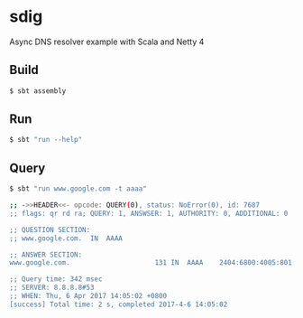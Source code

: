# sdig
Async DNS resolver example with Scala and Netty 4

## Build
```sh
$ sbt assembly
```

## Run
```sh
$ sbt "run --help"
```

## Query
```sh
$ sbt "run www.google.com -t aaaa"

;; ->>HEADER<<- opcode: QUERY(0), status: NoError(0), id: 7687
;; flags: qr rd ra; QUERY: 1, ANSWSER: 1, AUTHORITY: 0, ADDITIONAL: 0

;; QUESTION SECTION:
;; www.google.com.	IN	AAAA

;; ANSWER SECTION:
www.google.com.                 	131	IN	AAAA	2404:6800:4005:801:0:0:0:2004

;; Query time: 342 msec
;; SERVER: 8.8.8.8#53
;; WHEN: Thu, 6 Apr 2017 14:05:02 +0800
[success] Total time: 2 s, completed 2017-4-6 14:05:02
```
